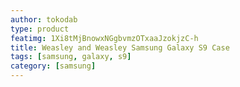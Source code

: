```yaml
---
author: tokodab
type: product
featimg: 1Xi8tMjBnowxNGgbvmzOTxaaJzokjzC-h
title: Weasley and Weasley Samsung Galaxy S9 Case
tags: [samsung, galaxy, s9]
category: [samsung]
---
```

